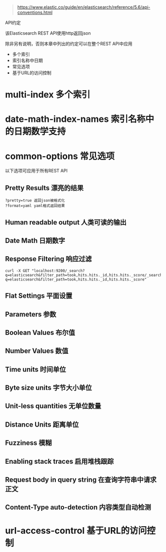 > https://www.elastic.co/guide/en/elasticsearch/reference/5.6/api-conventions.html

API约定

该Elasticsearch REST API使用http返回json

除非另有说明，否则本章中列出的约定可以在整个REST API中应用
- 多个索引
- 索引名称中日期
- 常见选项
- 基于URL的访问控制


# multi-index 多个索引
# date-math-index-names 索引名称中的日期数学支持
# common-options 常见选项
以下选项可应用于所有REST API
## Pretty Results 漂亮的结果
```
?pretty=true 返回json被格式化
?format=yaml yaml格式返回结果
```
## Human readable output 人类可读的输出

## Date Math 日期数字

## Response Filtering 响应过滤
```
curl -X GET "localhost:9200/_search?q=elasticsearch&filter_path=took,hits.hits._id,hits.hits._score/_search?q=elasticsearch&filter_path=took,hits.hits._id,hits.hits._score"

```
## Flat Settings 平面设置
## Parameters 参数
## Boolean Values 布尔值
## Number Values 数值
## Time units 时间单位
## Byte size units 字节大小单位
## Unit-less quantities 无单位数量
## Distance Units 距离单位
## Fuzziness 模糊
## Enabling stack traces 启用堆栈跟踪
## Request body in query string 在查询字符串中请求正文
## Content-Type auto-detection 内容类型自动检测

# url-access-control 基于URL的访问控制

